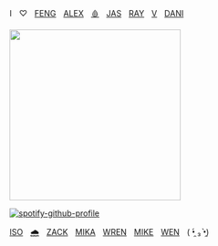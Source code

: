 ‎‎‎‎Iㅤ♡ㅤ[FENG](https://github.com/FIeshwater)ㅤ[ALEX](https://github.com/sanspilled)ㅤ[🩸](https://github.com/cupiddict)ㅤ[JAS](https://github.com/hua-binan)ㅤ[RAY](https://github.com/flayjoshi)ㅤ[V](https://github.com/skincarver)ㅤ[DANI](https://github.com/dokhyuk)

<img src="https://files.catbox.moe/0xagwi.jpg" width="300">

[![spotify-github-profile](https://spotify-github-profile.kittinanx.com/api/view?uid=31kbmd7bbd7rm4tgdbmtpcyamfhu&cover_image=true&theme=natemoo-re&show_offline=true&background_color=121212&interchange=false&bar_color=53b14f&bar_color_cover=false)](https://github.com/kittinan/spotify-github-profile)

[ISO](https://github.com/yaoidemon)ㅤ[🌧️](https://github.com/orekoto)ㅤ[ZACK](https://github.com/basementjazz)ㅤ[MIKA](https://github.com/fragariaknight)ㅤ[WREN](https://github.com/untiIdawn)ㅤ[MIKE](https://github.com/mkeitstop)ㅤ[WEN](https://github.com/ukehole)ㅤ( •̯́ ₃ •̯̀)
